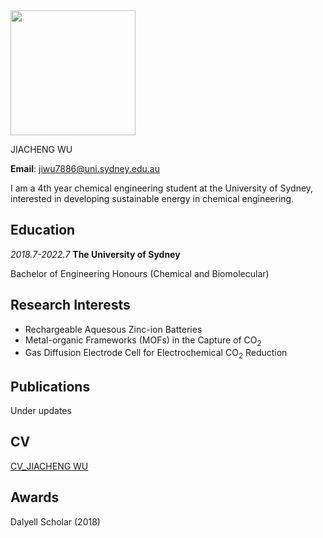 
<img src="https://user-images.githubusercontent.com/95839676/145388605-1c5f8c59-dc64-4346-9b30-1bb5ee4bb83e.jpg" width="200" height="200" />

JIACHENG WU

**Email**: jiwu7886@uni.sydney.edu.au

I am a 4th year chemical engineering student at the University of Sydney, interested in developing sustainable energy in chemical engineering.

## Education
*2018.7-2022.7* **The University of Sydney**

Bachelor of Engineering Honours (Chemical and Biomolecular)

## Research Interests
- Rechargeable Aquesous Zinc-ion Batteries
- Metal-organic Frameworks (MOFs) in the Capture of CO<sub>2</sub>
- Gas Diffusion Electrode Cell for Electrochemical CO<sub>2</sub> Reduction

## Publications
Under updates

## CV
[CV_JIACHENG WU](https://drive.google.com/file/d/1Fruoh2toN8M0bI4xy3NTr9w6CW5_qJDt/view?usp=sharing)

## Awards
Dalyell Scholar (2018)
